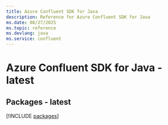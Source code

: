 ```yaml
---
title: Azure Confluent SDK for Java
description: Reference for Azure Confluent SDK for Java
ms.date: 08/27/2025
ms.topic: reference
ms.devlang: java
ms.service: confluent
---
```

# Azure Confluent SDK for Java - latest
## Packages - latest
[!INCLUDE [packages](confluent-index.md)]